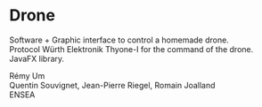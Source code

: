 # Drone
Software + Graphic interface to control a homemade drone.\
Protocol Würth Elektronik Thyone-I for the command of the drone.\
JavaFX library.


Rémy Um\
Quentin Souvignet, Jean-Pierre Riegel, Romain Joalland\
ENSEA



